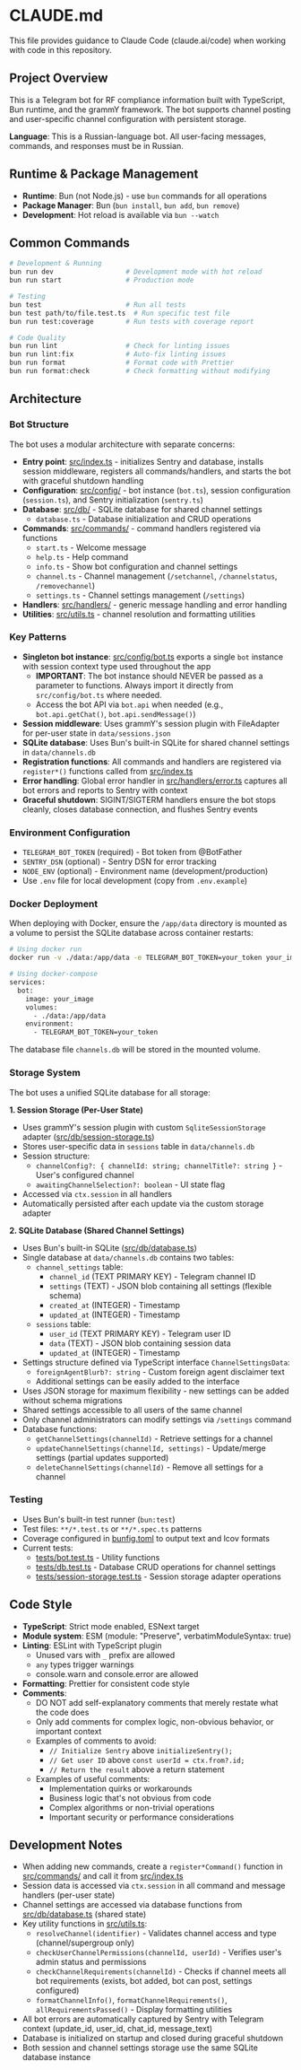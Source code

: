 # CLAUDE.md

This file provides guidance to Claude Code (claude.ai/code) when working with code in this repository.

## Project Overview

This is a Telegram bot for RF compliance information built with TypeScript, Bun runtime, and the grammY framework. The bot supports channel posting and user-specific channel configuration with persistent storage.

**Language**: This is a Russian-language bot. All user-facing messages, commands, and responses must be in Russian.

## Runtime & Package Management

- **Runtime**: Bun (not Node.js) - use `bun` commands for all operations
- **Package Manager**: Bun (`bun install`, `bun add`, `bun remove`)
- **Development**: Hot reload is available via `bun --watch`

## Common Commands

```bash
# Development & Running
bun run dev                  # Development mode with hot reload
bun run start                # Production mode

# Testing
bun test                     # Run all tests
bun test path/to/file.test.ts  # Run specific test file
bun run test:coverage        # Run tests with coverage report

# Code Quality
bun run lint                 # Check for linting issues
bun run lint:fix             # Auto-fix linting issues
bun run format               # Format code with Prettier
bun run format:check         # Check formatting without modifying
```

## Architecture

### Bot Structure

The bot uses a modular architecture with separate concerns:

- **Entry point**: [src/index.ts](src/index.ts) - initializes Sentry and database, installs session middleware, registers all commands/handlers, and starts the bot with graceful shutdown handling
- **Configuration**: [src/config/](src/config/) - bot instance (`bot.ts`), session configuration (`session.ts`), and Sentry initialization (`sentry.ts`)
- **Database**: [src/db/](src/db/) - SQLite database for shared channel settings
  - `database.ts` - Database initialization and CRUD operations
- **Commands**: [src/commands/](src/commands/) - command handlers registered via functions
  - `start.ts` - Welcome message
  - `help.ts` - Help command
  - `info.ts` - Show bot configuration and channel settings
  - `channel.ts` - Channel management (`/setchannel`, `/channelstatus`, `/removechannel`)
  - `settings.ts` - Channel settings management (`/settings`)
- **Handlers**: [src/handlers/](src/handlers/) - generic message handling and error handling
- **Utilities**: [src/utils.ts](src/utils.ts) - channel resolution and formatting utilities

### Key Patterns

- **Singleton bot instance**: [src/config/bot.ts](src/config/bot.ts) exports a single `bot` instance with session context type used throughout the app
  - **IMPORTANT**: The bot instance should NEVER be passed as a parameter to functions. Always import it directly from `src/config/bot.ts` where needed.
  - Access the bot API via `bot.api` when needed (e.g., `bot.api.getChat()`, `bot.api.sendMessage()`)
- **Session middleware**: Uses grammY's session plugin with FileAdapter for per-user state in `data/sessions.json`
- **SQLite database**: Uses Bun's built-in SQLite for shared channel settings in `data/channels.db`
- **Registration functions**: All commands and handlers are registered via `register*()` functions called from [src/index.ts](src/index.ts)
- **Error handling**: Global error handler in [src/handlers/error.ts](src/handlers/error.ts) captures all bot errors and reports to Sentry with context
- **Graceful shutdown**: SIGINT/SIGTERM handlers ensure the bot stops cleanly, closes database connection, and flushes Sentry events

### Environment Configuration

- `TELEGRAM_BOT_TOKEN` (required) - Bot token from @BotFather
- `SENTRY_DSN` (optional) - Sentry DSN for error tracking
- `NODE_ENV` (optional) - Environment name (development/production)
- Use `.env` file for local development (copy from `.env.example`)

### Docker Deployment

When deploying with Docker, ensure the `/app/data` directory is mounted as a volume to persist the SQLite database across container restarts:

```bash
# Using docker run
docker run -v ./data:/app/data -e TELEGRAM_BOT_TOKEN=your_token your_image

# Using docker-compose
services:
  bot:
    image: your_image
    volumes:
      - ./data:/app/data
    environment:
      - TELEGRAM_BOT_TOKEN=your_token
```

The database file `channels.db` will be stored in the mounted volume.

### Storage System

The bot uses a unified SQLite database for all storage:

**1. Session Storage (Per-User State)**
- Uses grammY's session plugin with custom `SqliteSessionStorage` adapter ([src/db/session-storage.ts](src/db/session-storage.ts))
- Stores user-specific data in `sessions` table in `data/channels.db`
- Session structure:
  - `channelConfig?: { channelId: string; channelTitle?: string }` - User's configured channel
  - `awaitingChannelSelection?: boolean` - UI state flag
- Accessed via `ctx.session` in all handlers
- Automatically persisted after each update via the custom storage adapter

**2. SQLite Database (Shared Channel Settings)**
- Uses Bun's built-in SQLite ([src/db/database.ts](src/db/database.ts))
- Single database at `data/channels.db` contains two tables:
  - `channel_settings` table:
    - `channel_id` (TEXT PRIMARY KEY) - Telegram channel ID
    - `settings` (TEXT) - JSON blob containing all settings (flexible schema)
    - `created_at` (INTEGER) - Timestamp
    - `updated_at` (INTEGER) - Timestamp
  - `sessions` table:
    - `user_id` (TEXT PRIMARY KEY) - Telegram user ID
    - `data` (TEXT) - JSON blob containing session data
    - `updated_at` (INTEGER) - Timestamp
- Settings structure defined via TypeScript interface `ChannelSettingsData`:
  - `foreignAgentBlurb?: string` - Custom foreign agent disclaimer text
  - Additional settings can be easily added to the interface
- Uses JSON storage for maximum flexibility - new settings can be added without schema migrations
- Shared settings accessible to all users of the same channel
- Only channel administrators can modify settings via `/settings` command
- Database functions:
  - `getChannelSettings(channelId)` - Retrieve settings for a channel
  - `updateChannelSettings(channelId, settings)` - Update/merge settings (partial updates supported)
  - `deleteChannelSettings(channelId)` - Remove all settings for a channel

### Testing

- Uses Bun's built-in test runner (`bun:test`)
- Test files: `**/*.test.ts` or `**/*.spec.ts` patterns
- Coverage configured in [bunfig.toml](bunfig.toml) to output text and lcov formats
- Current tests:
  - [tests/bot.test.ts](tests/bot.test.ts) - Utility functions
  - [tests/db.test.ts](tests/db.test.ts) - Database CRUD operations for channel settings
  - [tests/session-storage.test.ts](tests/session-storage.test.ts) - Session storage adapter operations

## Code Style

- **TypeScript**: Strict mode enabled, ESNext target
- **Module system**: ESM (module: "Preserve", verbatimModuleSyntax: true)
- **Linting**: ESLint with TypeScript plugin
  - Unused vars with `_` prefix are allowed
  - `any` types trigger warnings
  - console.warn and console.error are allowed
- **Formatting**: Prettier for consistent code style
- **Comments**:
  - DO NOT add self-explanatory comments that merely restate what the code does
  - Only add comments for complex logic, non-obvious behavior, or important context
  - Examples of comments to avoid:
    - `// Initialize Sentry` above `initializeSentry();`
    - `// Get user ID` above `const userId = ctx.from?.id;`
    - `// Return the result` above a return statement
  - Examples of useful comments:
    - Implementation quirks or workarounds
    - Business logic that's not obvious from code
    - Complex algorithms or non-trivial operations
    - Important security or performance considerations

## Development Notes

- When adding new commands, create a `register*Command()` function in [src/commands/](src/commands/) and call it from [src/index.ts](src/index.ts)
- Session data is accessed via `ctx.session` in all command and message handlers (per-user state)
- Channel settings are accessed via database functions from [src/db/database.ts](src/db/database.ts) (shared state)
- Key utility functions in [src/utils.ts](src/utils.ts):
  - `resolveChannel(identifier)` - Validates channel access and type (channel/supergroup only)
  - `checkUserChannelPermissions(channelId, userId)` - Verifies user's admin status and permissions
  - `checkChannelRequirements(channelId)` - Checks if channel meets all bot requirements (exists, bot added, bot can post, settings configured)
  - `formatChannelInfo()`, `formatChannelRequirements()`, `allRequirementsPassed()` - Display formatting utilities
- All bot errors are automatically captured by Sentry with Telegram context (update_id, user_id, chat_id, message_text)
- Database is initialized on startup and closed during graceful shutdown
- Both session and channel settings storage use the same SQLite database instance
